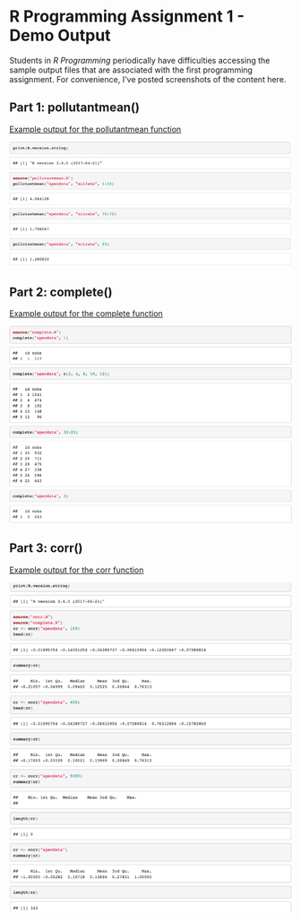 # R Programming Assignment 1 - Demo Output

Students in *R Programming* periodically have difficulties accessing the sample output files that are associated with the first programming assignment. For convenience, I've posted screenshots of the content here.

## Part 1: pollutantmean()

[Example output for the pollutantmean function](https://d18ky98rnyall9.cloudfront.net/_3b0da118473bfa0845efddcbe29cc336_pollutantmean-demo.html?Expires=1497916800&Signature=IQPv7V9hfmSIjZRKJxcp5O6GkCsFPItXubjRHUqc-z-ajQHFh~hd7RQ2~mHVYXxwACzJ1Axg2mL2FPG7jPRSVO4hb2rQNk73QaXyTn9JwzkevVj7wLIYW0g4PJEPBDxs2z93rn97sKjS-P1tHHIFxZglaTXUBEvTsssnETj3h5c_&Key-Pair-Id=APKAJLTNE6QMUY6HBC5A)

<img src="./images/rprog-assignment1Demo01.png">

## Part 2: complete()

[Example output for the complete function](https://d18ky98rnyall9.cloudfront.net/_3b0da118473bfa0845efddcbe29cc336_complete-demo.html?Expires=1497916800&Signature=jPxH2SBZWrf9Sa-1rVsS3N~FEetPO6WfSZusEFJcyrhyMBSVrNJUBqdtnA9FRfE6fksNyZovjUpnly3MjHx3fYyankOx~vwZD3PyRcbRjNNKE5U3ASZmq9HvBr-6qu~lKmlmzqNLbiuaOlWyU8zkjCwu2gu-zGZDZEfiFjbJ0Sw_&Key-Pair-Id=APKAJLTNE6QMUY6HBC5A)

<img src="./images/rprog-assignment1Demo02.png">


## Part 3: corr()

[Example output for the corr function](https://d18ky98rnyall9.cloudfront.net/_e92e575b8e62dcb1e3a086d2ff0d5a1e_corr-demo.html?Expires=1497916800&Signature=CRvn6GplUGq2uwaktu9GVproHN8skcrajwQ7CbU8K6Vf1c2ZgZnPm0czoh5JVx5tzI7FL-4bNMHuDIyJJTPqXbyvNQYFau7HMhCY4m76f~CJGcWJumMvQaS~EpKAb4U68GDNHANsSGBKDYDouISNzC22zZKpVooUpSBW6WGUZvk_&Key-Pair-Id=APKAJLTNE6QMUY6HBC5A)

<img src="./images/rprog-assignment1Demo03.png">

